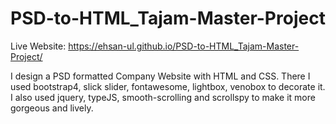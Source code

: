 # PSD-to-HTML_Tajam-Master-Project
Live Website: https://ehsan-ul.github.io/PSD-to-HTML_Tajam-Master-Project/
<p>I design a PSD formatted Company Website with HTML and CSS. There I used bootstrap4, slick slider, fontawesome, lightbox, venobox to decorate it. I also used jquery, typeJS, smooth-scrolling and scrollspy to make it more gorgeous and lively.</p>
